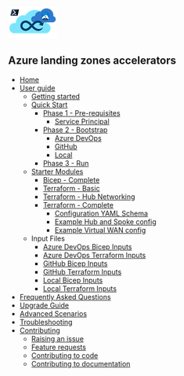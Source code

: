 <!-- markdownlint-disable first-line-h1 -->
![Azure logo](media/Logo-Small.png)

## Azure landing zones accelerators

- [Home][wiki_home]
- [User guide][wiki_user_guide]
  - [Getting started][wiki_getting_started]
  - [Quick Start][wiki_quick_start]
    - [Phase 1 - Pre-requisites][wiki_quick_start_phase_1]
      - [Service Principal][wiki_quick_start_phase_1_service_principal]
    - [Phase 2 - Bootstrap][wiki_quick_start_phase_2]
      - [Azure DevOps][wiki_quick_start_phase_2_azure_devops]
      - [GitHub][wiki_quick_start_phase_2_github]
      - [Local][wiki_quick_start_phase_2_local]
    - [Phase 3 - Run][wiki_quick_start_phase_3]
  - [Starter Modules][wiki_starter_modules]
    - [Bicep - Complete][wiki_starter_module_bicep_complete]
    - [Terraform - Basic][wiki_starter_module_terraform_basic]
    - [Terraform - Hub Networking][wiki_starter_module_terraform_hubnetworking]
    - [Terraform - Complete][wiki_starter_module_terraform_complete]
      - [Configuration YAML Schema][wiki_yaml_schema_reference]
      - [Example Hub and Spoke config][example_starter_module_complete_config_hub_spoke]
      - [Example Virtual WAN config][example_starter_module_complete_config_vwan]
  - Input Files
    - [Azure DevOps Bicep Inputs][example_powershell_inputs_azure_devops_bicep]
    - [Azure DevOps Terraform Inputs][example_powershell_inputs_azure_devops_terraform]
    - [GitHub Bicep Inputs][example_powershell_inputs_github_bicep]
    - [GitHub Terraform Inputs][example_powershell_inputs_github_terraform]
    - [Local Bicep Inputs][example_powershell_inputs_local_bicep]
    - [Local Terraform Inputs][example_powershell_inputs_local_terraform]
- [Frequently Asked Questions][wiki_frequently_asked_questions]
- [Upgrade Guide][wiki_upgrade_guide]
- [Advanced Scenarios][wiki_advanced_scenarios]
- [Troubleshooting][wiki_troubleshooting]
- [Contributing][wiki_contributing]
  - [Raising an issue][wiki_raising_an_issue]
  - [Feature requests][wiki_feature_requests]
  - [Contributing to code][wiki_contributing_to_code]
  - [Contributing to documentation][wiki_contributing_to_documentation]

[//]: # "************************"
[//]: # "INSERT LINK LABELS BELOW"
[//]: # "************************"

[wiki_home]:                                                         Home "Wiki - Home"
[wiki_user_guide]:                                                   User-Guide "Wiki - User guide"
[wiki_getting_started]:                                              %5BUser-Guide%5D-Getting-Started "Wiki - Getting started"
[wiki_quick_start]:                                                  %5BUser-Guide%5D-Quick-Start "Wiki - Quick start"
[wiki_quick_start_phase_1]:                                          %5BUser-Guide%5D-Quick-Start-Phase-1 "Wiki - Quick Start - Phase 1"
[wiki_quick_start_phase_1_service_principal]:                        %5BUser-Guide%5D-Quick-Start-Phase-1-Service-Principal "Wiki - Quick Start - Phase 1 - Service Principal"
[wiki_quick_start_phase_2]:                                          %5BUser-Guide%5D-Quick-Start-Phase-2 "Wiki - Quick Start - Phase 2"
[wiki_quick_start_phase_2_azure_devops]:                             %5BUser-Guide%5D-Quick-Start-Phase-2-Azure-DevOps "Wiki - Quick Start - Phase 2 - Azure DevOps"
[wiki_quick_start_phase_2_github]:                                   %5BUser-Guide%5D-Quick-Start-Phase-2-GitHub "Wiki - Quick Start - Phase 2 - GitHub"
[wiki_quick_start_phase_2_local]:                                    %5BUser-Guide%5D-Quick-Start-Phase-2-Local "Wiki - Quick Start - Phase 2 - Local"
[wiki_quick_start_phase_3]:                                          %5BUser-Guide%5D-Quick-Start-Phase-3 "Wiki - Quick Start - Phase 3"
[wiki_starter_modules]:                                              %5BUser-Guide%5D-Starter-Modules "Wiki - Starter Modules"
[wiki_starter_module_bicep_complete]:                                %5BUser-Guide%5D-Starter-Module-Bicep-Complete "Wiki - Starter Modules - Bicep Complete"
[wiki_starter_module_terraform_basic]:                               %5BUser-Guide%5D-Starter-Module-Terraform-Basic "Wiki - Starter Modules - Terraform Basic"
[wiki_starter_module_terraform_hubnetworking]:                       %5BUser-Guide%5D-Starter-Module-Terraform-HubNetworking "Wiki - Start Modules - Terraform Hub Networking"
[wiki_starter_module_terraform_complete]:                            %5BUser-Guide%5D-Starter-Module-Terraform-Complete "Wiki - Starter Modules - Terraform Complete"
[wiki_yaml_schema_reference]:                                        %5BUser-Guide%5D-YAML-Schema-Reference "Wiki - YAML Schema Reference"
[wiki_frequently_asked_questions]:                                   Frequently-Asked-Questions "Wiki - Frequently Asked Questions"
[wiki_troubleshooting]:                                              Troubleshooting "Wiki - Troubleshooting"
[wiki_contributing]:                                                 Contributing "Wiki - Contributing"
[wiki_raising_an_issue]:                                             Raising-an-Issue "Wiki - Raising an issue"
[wiki_feature_requests]:                                             Feature-Requests "Wiki - Feature requests"
[wiki_contributing_to_code]:                                         Contributing-to-Code "Wiki - Contributing to code"
[wiki_contributing_to_documentation]:                                Contributing-to-Documentation "Wiki - Contributing to documentation"
[wiki_upgrade_guide]:                                              Upgrade-Guide "Wiki - Upgrade Guide"
[wiki_advanced_scenarios]:                                           %5BUser-Guide%5D-Advanced-Scenarios "Wiki - Advanced Scenarios"
[example_powershell_inputs_azure_devops_bicep]:     examples/powershell-inputs/inputs-azure-devops-bicep.yaml "Example - PowerShell Inputs - Azure DevOps - Bicep"
[example_powershell_inputs_azure_devops_terraform]: examples/powershell-inputs/inputs-azure-devops-terraform.yaml "Example - PowerShell Inputs - Azure DevOps - Terraform"
[example_powershell_inputs_github_bicep]:     examples/powershell-inputs/inputs-github-bicep.yaml "Example - PowerShell Inputs - GitHub - Bicep"
[example_powershell_inputs_github_terraform]: examples/powershell-inputs/inputs-github-terraform.yaml "Example - PowerShell Inputs - GitHub - Terraform"
[example_powershell_inputs_local_bicep]:     examples/powershell-inputs/inputs-local-bicep.yaml "Example - PowerShell Inputs - Local - Bicep"
[example_powershell_inputs_local_terraform]: examples/powershell-inputs/inputs-local-terraform.yaml "Example - PowerShell Inputs - Local - Terraform"
[example_starter_module_complete_config_hub_spoke]: examples/starter-module-config/complete/config-hub-spoke.yaml "Example - Starter Module Config - Complete - Hub and Spoke"
[example_starter_module_complete_config_vwan]: examples/starter-module-config/complete/config-vwan.yaml "Example - Starter Module Config - Complete - Virtual WAN"
